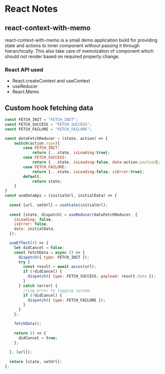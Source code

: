 # React Notes


## react-context-with-memo
react-context-with-memo is a small demo application build for providing state and actions to inner component without passing it through hierarchically. This also take care of memoization of component which should not render based on required property change. 

### React API used
* React.createContext and useContext 
* useReducer
* React.Memo

## Custom hook fetching data
```javascript
const FETCH_INIT = "FETCH_INIT";
const FETCH_SUCCESS = "FETCH_SUCCESS";
const FETCH_FAILURE = "FETCH_FAILURE";

const dataFetchReducer = (state, action) => {
    switch(action.type){
        case FETCH_INIT:
            return {...state, isLoading:true};
        case FETCH_SUCCESS:
            return {...state, isLoading:false, data:action.payload};
        case FETCH_FAILURE:
            return {...state, isLoading:false, isError:true};
        default:
            return state;
    }
}
const useDataApi = (initialUrl, initialData) => {
  
  const [url, setUrl] = useState(initialUrl);
  
  const [state, dispatch] = useReducer(dataFetchReducer, {
    isLoading: false,
    isError: false,
    data: initialData,
  });

  useEffect(() => {
    let didCancel = false;
    const fetchData = async () => {
      dispatch({ type: FETCH_INIT });
      try {
        const result = await axios(url);
        if (!didCancel) {
          dispatch({ type: FETCH_SUCCESS, payload: result.data });
        }
      } catch (error) {
        //Log error to logging system.
        if (!didCancel) {
          dispatch({ type: FETCH_FAILURE });
        }
      }
    };

    fetchData();
    
    return () => {
      didCancel = true;
    };
    
  }, [url]);
  
  return [state, setUrl];
};
```